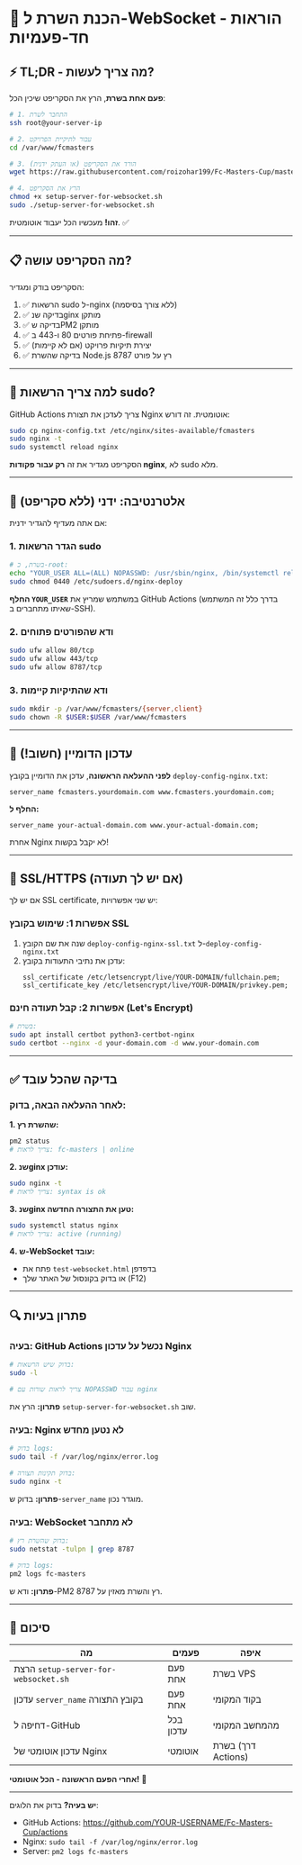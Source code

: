 # 🔧 הכנת השרת ל-WebSocket - הוראות חד-פעמיות

## ⚡ TL;DR - מה צריך לעשות?

**פעם אחת בשרת**, הרץ את הסקריפט שיכין הכל:

```bash
# 1. התחבר לשרת
ssh root@your-server-ip

# 2. עבור לתיקיית הפרויקט
cd /var/www/fcmasters

# 3. הורד את הסקריפט (או העתק ידנית)
wget https://raw.githubusercontent.com/roizohar199/Fc-Masters-Cup/master/setup-server-for-websocket.sh

# 4. הרץ את הסקריפט
chmod +x setup-server-for-websocket.sh
sudo ./setup-server-for-websocket.sh
```

**זהו!** מעכשיו הכל יעבוד אוטומטית. ✅

---

## 📋 מה הסקריפט עושה?

הסקריפט בודק ומגדיר:
1. ✅ הרשאות sudo ל-nginx (ללא צורך בסיסמה)
2. ✅ בדיקה שנginx מותקן
3. ✅ בדיקה שPM2 מותקן
4. ✅ פתיחת פורטים 80 ו-443 ב-firewall
5. ✅ יצירת תיקיות פרויקט (אם לא קיימות)
6. ✅ בדיקה שהשרת Node.js רץ על פורט 8787

---

## 🔐 למה צריך הרשאות sudo?

GitHub Actions צריך לעדכן את תצורת Nginx אוטומטית. זה דורש:
```bash
sudo cp nginx-config.txt /etc/nginx/sites-available/fcmasters
sudo nginx -t
sudo systemctl reload nginx
```

הסקריפט מגדיר את זה **רק עבור פקודות nginx**, לא sudo מלא.

---

## 🎯 אלטרנטיבה: ידני (ללא סקריפט)

אם אתה מעדיף להגדיר ידנית:

### 1. הגדר הרשאות sudo
```bash
# בשרת, כ-root:
echo "YOUR_USER ALL=(ALL) NOPASSWD: /usr/sbin/nginx, /bin/systemctl reload nginx, /bin/systemctl restart nginx, /bin/cp * /etc/nginx/sites-available/*" | sudo tee /etc/sudoers.d/nginx-deploy
sudo chmod 0440 /etc/sudoers.d/nginx-deploy
```

**החלף `YOUR_USER`** במשתמש שמריץ את GitHub Actions (בדרך כלל זה המשתמש שאיתו מתחברים ב-SSH).

### 2. ודא שהפורטים פתוחים
```bash
sudo ufw allow 80/tcp
sudo ufw allow 443/tcp
sudo ufw allow 8787/tcp
```

### 3. ודא שהתיקיות קיימות
```bash
sudo mkdir -p /var/www/fcmasters/{server,client}
sudo chown -R $USER:$USER /var/www/fcmasters
```

---

## 📝 עדכון הדומיין (חשוב!)

**לפני ההעלאה הראשונה**, עדכן את הדומיין בקובץ `deploy-config-nginx.txt`:

```nginx
server_name fcmasters.yourdomain.com www.fcmasters.yourdomain.com;
```

**החלף ל:**
```nginx
server_name your-actual-domain.com www.your-actual-domain.com;
```

אחרת Nginx לא יקבל בקשות!

---

## 🔐 SSL/HTTPS (אם יש לך תעודה)

אם יש לך SSL certificate, יש שני אפשרויות:

### אפשרות 1: שימוש בקובץ SSL
1. שנה את שם הקובץ `deploy-config-nginx-ssl.txt` ל-`deploy-config-nginx.txt`
2. עדכן את נתיבי התעודות בקובץ:
   ```nginx
   ssl_certificate /etc/letsencrypt/live/YOUR-DOMAIN/fullchain.pem;
   ssl_certificate_key /etc/letsencrypt/live/YOUR-DOMAIN/privkey.pem;
   ```

### אפשרות 2: קבל תעודה חינם (Let's Encrypt)
```bash
# בשרת:
sudo apt install certbot python3-certbot-nginx
sudo certbot --nginx -d your-domain.com -d www.your-domain.com
```

---

## ✅ בדיקה שהכל עובד

### לאחר ההעלאה הבאה, בדוק:

**1. שהשרת רץ:**
```bash
pm2 status
# צריך לראות: fc-masters | online
```

**2. שנginx עודכן:**
```bash
sudo nginx -t
# צריך לראות: syntax is ok
```

**3. שנginx טען את התצורה החדשה:**
```bash
sudo systemctl status nginx
# צריך לראות: active (running)
```

**4. ש-WebSocket עובד:**
- פתח את `test-websocket.html` בדפדפן
- או בדוק בקונסול של האתר שלך (F12)

---

## 🔍 פתרון בעיות

### בעיה: GitHub Actions נכשל על עדכון Nginx
```bash
# בדוק שיש הרשאות:
sudo -l

# צריך לראות שורות עם NOPASSWD עבור nginx
```

**פתרון:** הרץ את `setup-server-for-websocket.sh` שוב.

### בעיה: Nginx לא נטען מחדש
```bash
# בדוק logs:
sudo tail -f /var/log/nginx/error.log

# בדוק תקינות תצורה:
sudo nginx -t
```

**פתרון:** בדוק ש-`server_name` מוגדר נכון.

### בעיה: WebSocket לא מתחבר
```bash
# בדוק שהשרת רץ:
sudo netstat -tulpn | grep 8787

# בדוק logs:
pm2 logs fc-masters
```

**פתרון:** ודא ש-PM2 רץ והשרת מאזין על 8787.

---

## 🎉 סיכום

| מה | פעמים | איפה |
|-----|-------|------|
| הרצת `setup-server-for-websocket.sh` | פעם אחת | בשרת VPS |
| עדכון `server_name` בקובץ התצורה | פעם אחת | בקוד המקומי |
| דחיפה ל-GitHub | בכל עדכון | מהמחשב המקומי |
| עדכון אוטומטי של Nginx | אוטומטי | בשרת (דרך Actions) |

**אחרי הפעם הראשונה - הכל אוטומטי!** 🚀

---

**יש בעיה?** בדוק את הלוגים:
- GitHub Actions: https://github.com/YOUR-USERNAME/Fc-Masters-Cup/actions
- Nginx: `sudo tail -f /var/log/nginx/error.log`
- Server: `pm2 logs fc-masters`

